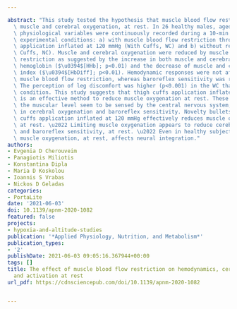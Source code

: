 ---
abstract: "This study tested the hypothesis that muscle blood flow restriction reduces\
  \ muscle and cerebral oxygenation, at rest. In 26 healthy males, aged 33\xB12 yrs,\
  \ physiological variables were continuously recorded during a 10-min period in two\
  \ experimental conditions: a) with muscle blood flow restriction through thigh cuffs\
  \ application inflated at 120 mmHg (With Cuffs, WC) and b) without restriction (No\
  \ Cuffs, NC). Muscle and cerebral oxygenation were reduced by muscle blood flow\
  \ restriction as suggested by the increase in both muscle and cerebral deoxygenated\
  \ hemoglobin ($\u0394$[HHb]; p<0.01) and the decrease of muscle and cerebral oxygenation\
  \ index ($\u0394$[HbDiff]; p<0.01). Hemodynamic responses were not affected by such\
  \ muscle blood flow restriction, whereas baroreflex sensitivity was reduced (p=0.009).\
  \ The perception of leg discomfort was higher (p<0.001) in the WC than in the NC\
  \ condition. This study suggests that thigh cuffs application inflated at 120 mmHg\
  \ is an effective method to reduce muscle oxygenation at rest. These changes at\
  \ the muscular level seem to be sensed by the central nervous system, evoking alterations\
  \ in cerebral oxygenation and baroreflex sensitivity. Novelty bullets: \u2022 Thigh\
  \ cuffs application inflated at 120 mmHg effectively reduces muscle oxygenation\
  \ at rest. \u2022 Limiting muscle oxygenation appears to reduce cerebral oxygenation,\
  \ and baroreflex sensitivity, at rest. \u2022 Even in healthy subjects, limiting\
  \ muscle oxygenation, at rest, affects neural integration."
authors:
- Evgenia D Cherouveim
- Panagiotis Miliotis
- Konstantina Dipla
- Maria D Koskolou
- Ioannis S Vrabas
- Nickos D Geladas
categories:
- PortaLite
date: '2021-06-03'
doi: 10.1139/apnm-2020-1082
featured: false
projects:
- hypoxia-and-altitude-studies
publication: '*Applied Physiology, Nutrition, and Metabolism*'
publication_types:
- '2'
publishDate: 2021-06-03 09:05:16.367944+00:00
tags: []
title: The effect of muscle blood flow restriction on hemodynamics, cerebral oxygenation
  and activation at rest
url_pdf: https://cdnsciencepub.com/doi/10.1139/apnm-2020-1082

---

